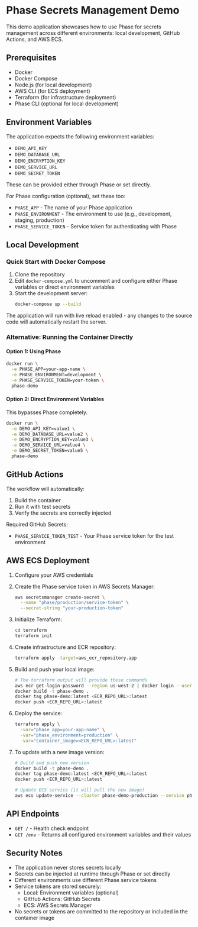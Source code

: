 # Phase Secrets Management Demo

This demo application showcases how to use Phase for secrets management across different environments: local development, GitHub Actions, and AWS ECS.

## Prerequisites

- Docker
- Docker Compose
- Node.js (for local development)
- AWS CLI (for ECS deployment)
- Terraform (for infrastructure deployment)
- Phase CLI (optional for local development)

## Environment Variables

The application expects the following environment variables:

- `DEMO_API_KEY`
- `DEMO_DATABASE_URL`
- `DEMO_ENCRYPTION_KEY`
- `DEMO_SERVICE_URL`
- `DEMO_SECRET_TOKEN`

These can be provided either through Phase or set directly.

For Phase configuration (optional), set these too:

- `PHASE_APP` - The name of your Phase application
- `PHASE_ENVIRONMENT` - The environment to use (e.g., development, staging, production)
- `PHASE_SERVICE_TOKEN` - Service token for authenticating with Phase

## Local Development

### Quick Start with Docker Compose

1. Clone the repository
2. Edit `docker-compose.yml` to uncomment and configure either Phase variables or direct environment variables
3. Start the development server:
   ```bash
   docker-compose up --build
   ```

The application will run with live reload enabled - any changes to the source code will automatically restart the server.

### Alternative: Running the Container Directly

#### Option 1: Using Phase

```bash
docker run \
  -e PHASE_APP=your-app-name \
  -e PHASE_ENVIRONMENT=development \
  -e PHASE_SERVICE_TOKEN=your-token \
  phase-demo
```

#### Option 2: Direct Environment Variables

This bypasses Phase completely.

```bash
docker run \
  -e DEMO_API_KEY=value1 \
  -e DEMO_DATABASE_URL=value2 \
  -e DEMO_ENCRYPTION_KEY=value3 \
  -e DEMO_SERVICE_URL=value4 \
  -e DEMO_SECRET_TOKEN=value5 \
  phase-demo
```

## GitHub Actions

The workflow will automatically:

1. Build the container
2. Run it with test secrets
3. Verify the secrets are correctly injected

Required GitHub Secrets:

- `PHASE_SERVICE_TOKEN_TEST` - Your Phase service token for the test environment

## AWS ECS Deployment

1. Configure your AWS credentials

2. Create the Phase service token in AWS Secrets Manager:

   ```bash
   aws secretsmanager create-secret \
     --name "phase/production/service-token" \
     --secret-string "your-production-token"
   ```

3. Initialize Terraform:

   ```bash
   cd terraform
   terraform init
   ```

4. Create infrastructure and ECR repository:

   ```bash
   terraform apply -target=aws_ecr_repository.app
   ```

5. Build and push your local image:

   ```bash
   # The terraform output will provide these commands
   aws ecr get-login-password --region us-west-2 | docker login --username AWS --password-stdin <ECR_REPO_URL>
   docker build -t phase-demo .
   docker tag phase-demo:latest <ECR_REPO_URL>:latest
   docker push <ECR_REPO_URL>:latest
   ```

6. Deploy the service:

   ```bash
   terraform apply \
     -var="phase_app=your-app-name" \
     -var="phase_environment=production" \
     -var="container_image=<ECR_REPO_URL>:latest"
   ```

7. To update with a new image version:

   ```bash
   # Build and push new version
   docker build -t phase-demo .
   docker tag phase-demo:latest <ECR_REPO_URL>:latest
   docker push <ECR_REPO_URL>:latest

   # Update ECS service (it will pull the new image)
   aws ecs update-service --cluster phase-demo-production --service phase-demo-production --force-new-deployment
   ```

## API Endpoints

- `GET /` - Health check endpoint
- `GET /env` - Returns all configured environment variables and their values

## Security Notes

- The application never stores secrets locally
- Secrets can be injected at runtime through Phase or set directly
- Different environments use different Phase service tokens
- Service tokens are stored securely:
  - Local: Environment variables (optional)
  - GitHub Actions: GitHub Secrets
  - ECS: AWS Secrets Manager
- No secrets or tokens are committed to the repository or included in the container image
